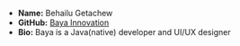 - **Name:** Behailu Getachew
- **GitHub:** [Baya Innovation](https://github.com/Bayainnovation)
- **Bio:** Baya is a Java(native) developer and UI/UX designer
